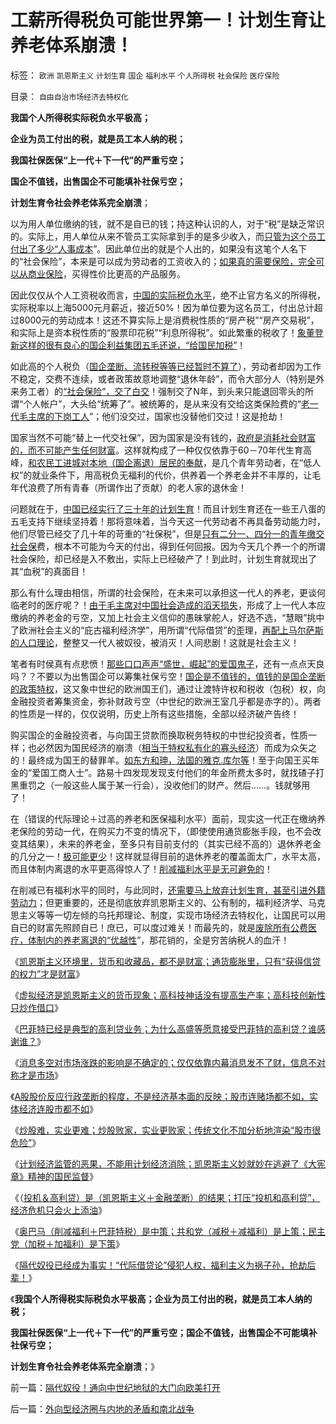 # 工薪所得税负可能世界第一！计划生育让养老体系崩溃！

标签： `欧洲` `凯恩斯主义` `计划生育` `国企` `福利水平` `个人所得税` `社会保险` `医疗保险` 

目录： `自由自治市场经济去特权化`

**我国个人所得税实际税负水平极高；**

**企业为员工付出的税，就是员工本人纳的税；**

**我国社保医保“上一代＋下一代”的严重亏空；**

**国企不值钱，出售国企不可能填补社保亏空；**

**计划生育令社会养老体系完全崩溃**；

以为用人单位缴纳的钱，就不是自已的钱；持这种认识的人，对于“税”是缺乏常识的。实际上，用人单位从来不管员工实际拿到手的是多少收入，而[只管为这个员工付出了多少“人事成本](../../../2010/5/29/富士康无需对员工个人自杀负契约外的责任.md)”。因此单位出的就是个人出的，如果没有这笔个人名下的“社会保险”，本来是可以成为劳动者的工资收入的；[如果真的需要保险，完全可以从商业保险](../../../2010/7/18/医改唯一出路就是市场经济去特权化.md)，买得性价比更高的产品服务。

因此仅仅从个人工资税收而言，[中国的实际税负水平](../../../2011/9/21/关税仅仅是又一种税！而已.md)，绝不止官方名义的所得税，实际税率以上海5000元月薪近，接近50%！因为单位要为这名员工，付出总计超过8000元的劳动成本！这还不算实际上是消费税性质的“房产税”“房产交易税”，和实际上是资本税性质的“股票印花税”“利息所得税”。如此繁重的税收了！[象董登新这样的很有良心的国企利益集团五毛还说，“给国民加税”](../../../2009/12/10/专家教授嫌中国税收太轻，“向国际接轨”.md)！

如此高的个人税负（[国企垄断、流转税等等已经暂时不算了](../../../2011/8/25/税收总额限制和税负归宿.md)），劳动者却因为工作不稳定，交费不连续，或者政策故意地调整“退休年龄”，而令大部分人（特别是外来务工者）的[“社会保险”，交了白交](../../../2010/4/6/社保“费改税”考验劳动者智慧.md)！强制交了N年，到头来只能退回零头的所谓“个人帐户”，大头给“统筹了”。被统筹的，是从来没有交给这类保险费的“[老一代毛主席的下岗工人](../../../2009/8/6/有破坏无建设的血酬英雄值多少良心赏赐？.md)”；他们没交过，国家也没替他们交过！这是抢劫！

国家当然不可能“替上一代交社保”，因为国家是没有钱的，[政府是消耗社会财富的，而不可能产生任何财富](../../../2009/6/19/计划经济创造财富吗？.md)。这样就构成了一种仅仅依靠于60－70年代生育高峰，[和农民工进城对本地（国企离退）居民的奉献](../../../2011/1/25/改革可以渐进，但不应南辕北辙.md)，是几个青年劳动者，在“低人权”的就业条件下，用高税负无福利的代价，供养着一个养老金并不丰厚的，让毛年代浪费了所有青春（所谓作出了贡献）的老人家的退休金！

问题就在于，[中国已经实行了三十年的计划生育](../../../2011/1/22/计划生育荒谬绝伦.md)！而且计划生育还在一些王八蛋的五毛支持下继续坚持着！那将意味着，当今天这一代劳动者不再具备劳动能力时，他们尽管已经交了几十年的苛重的“社保税”，但是[只有二分一、四分一的青年缴交社会保](http://hi.baidu.com/darthchn/blog/item/95314adfd09ec94694ee37e1.html)费，根本不可能为今天的付出，得到任何回报。因为今天几个养一个的所谓社会保险，却已经是入不敷出，实际上已经破产了！到此时，计划生育就现出了其“血税”的真面目！

那么有什么理由相信，所谓的社会保险，在未来可以承担这一代人的养老，更谈何临老时的医疗呢？！[由于毛主席对中国社会造成的滔天损失](../../../2010/5/17/袁腾飞绝没有人身攻击却遭毛派人身攻击.md)，形成了上一代人本应缴纳的养老金的亏空，又加上社会主义信仰的愚昧掌舵人，好选不选，“慧眼”挑中了欧洲社会主义的“庇古福利经济学”，用所谓“代际借贷”的歪理，[再配上马尔萨斯的人口理论](../../../2010/12/25/计划生育正令整个中国社会瓦解.md)，整整又一代人被奴役，被消灭！人间悲剧！这就是社会主义！

笔者有时侯真有点悲愤！[那些口口声声“盛世，崛起”的爱国鬼子](../../../2008/11/10/爱国，并不是做个廉价愤青喊打喊杀.md)，还有一点点天良吗？？不要以为出售国企可以筹集社保亏空！[国企是不值钱的，值钱的是国企垄断的政策特权](../../../2009/8/8/政策是不能卖的，不值钱的国企根本卖不动.md)，这又象中世纪的欧洲国王们，通过让渡特许权和税收（包税）权，向金融投资者筹集资金，弥补财政亏空（中世纪的欧洲王室几乎都是赤字的）。两者的性质是一样的，仅仅说明，历史上所有这些措施，全部以经济破产告终！

购买国企的金融投资者，与向国王贷款而换取税务特权的中世纪投资者，性质一样；也必然因为国民经济的崩溃（[相当于特权私有化的寡头经济](../../../2009/8/14/特权民企距离俄国式寡头有多远？.md)）而成为众矢之的！最终成为国王的替罪羊。[如东方和珅，法国的雅克.库尔等](../../../2011/8/29/和珅！就是罗斯柴尔德！.md)！至于向国王买年金的“爱国工商人士”。路易十四发现发现支付他们的年金所费太多时，就找碴子打黑重罚之（一般这些人属于某一行会），没收他们的财产。然后……。钱就够用了！

在（错误的代际理论＋过高的养老和医保福利水平）面前，现实这一代正在缴纳养老保险的劳动一代，在购买力不变的情况下，（即使使用通货膨胀手段，也不会改变其结果），未来的养老金，至多只有目前支付的（其实已经不高的）退休养老金的几分之一！[极可能更少](../../../2009/7/30/中美养老金保障在财政上的破产.md)！这样就显得目前的退休养老的覆盖面太广，水平太高，而且体制内离退的水平更高得惊人了！[削减福利水平是无可避免的](../../../2009/2/26/社会保障有三个原则一种义务.md)！

在削减已有福利水平的同时，与此同时，[还需要马上放弃计划生育，甚至引进外籍劳动力](../../../2010/12/17/计划生育相当于一场严重的战争损失.md)；但更重要的，还是彻底放弃凯恩斯主义的、公有制的，福利经济学、马克思主义等等一切左倾的乌托邦理论、制度，实现市场经济去特权化，让国民可以用自已的财富先照顾自已！庶已，可以度过难关！而最先的，就是[废除所有公费医疗，体制内的养老离退的“优越性](../../../2010/7/13/中国“病得起”个人现金财产需1000万以上.md)”，那花销的，全是穷苦纳税人的血汗！

《[凯恩斯主义环境里，货币和收藏品，都不是财富；通货膨胀里，只有“获得信贷的权力”才是财富](../../../2011/8/31/凯恩斯主义中，松下幸之助半仓发横财！.md)》

《[虚拟经济是凯恩斯主义的货币现象；高科技神话没有提高生产率；高科技创新性只炒作借口](../../../2011/9/1/乔布斯只是一种货币现象.md)》

《[巴菲特已经是典型的高利贷业务；为什么高盛等愿意接受巴菲特的高利贷？谁感谢谁？](../../../2011/9/2/巴菲特主营高利贷,已经十年了!.md)》

《[消息多空对市场涨跌的影响是不确定的；仅仅依靠内幕消息发不了财，信息不对称才是市场](../../../2011/9/15/内幕消息操纵不了市场.md)》

《[A股股价反应行政垄断的程度，不是经济基本面的反映；股市连赌场都不如，实体经济连股市都不如](../../../2011/9/15/股市连赌场都不如，实体经济连股市都不如.md)》

《[炒股难，实业更难；炒股败家，实业更败家；传统文化不加分析地渲染“股市很危险”](../../../2011/9/19/炒股败家，实业更败家.md)》

《[计划经济监管的恶果，不能用计划经济消除；凯恩斯主义妙就妙在逃避了《大宪章》精神的国民监督](../../../2011/9/19/鱼精蛋白，监管的恶果,用万能的监管“纠正”.md)》

《（[投机＆高利贷）是（凯恩斯主义＋金融垄断）的结果；打压“投机和高利贷”，经济危机只会火上添油](../../../2011/9/21/打压“投机和高利贷”，经济危机只会火上添油.md)》

《[奥巴马（削减福利＋巴菲特税）是中策；共和党（减税＋减福利）是上策；民主党（加税＋加福利）是下策](../../../2011/9/21/奥巴马（削减福利＋巴菲特税）是中策；巴菲特税尚算合理.md)》

《[隔代奴役已经成为事实！“代际借贷论”侵犯人权，福利主义为祸子孙，抢劫后辈！](../../../2011/9/21/隔代奴役！通向中世纪地狱的大门向欧美打开.md)》

《**我国个人所得税实际税负水平极高；企业为员工付出的税，就是员工本人纳的税；**

**我国社保医保“上一代＋下一代”的严重亏空；国企不值钱，出售国企不可能填补社保亏空；**

**计划生育令社会养老体系完全崩溃**；》

前一篇：[隔代奴役！通向中世纪地狱的大门向欧美打开](../../../2011/9/21/隔代奴役！通向中世纪地狱的大门向欧美打开.md)

后一篇：[外向型经济圈与内地的矛盾和南北战争](../../../2011/9/22/外向型经济圈与内地的矛盾和南北战争.md)
